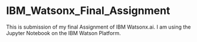 # IBM_Watsonx_Final_Assignment
This is submission of my final Assignment of IBM Watsonx.ai.
I am using the Jupyter Notebook on the IBM Watson Platform.
